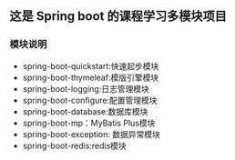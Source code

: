 ## 这是 Spring boot 的课程学习多模块项目
### 模块说明
- spring-boot-quickstart:快速起步模块
- spring-boot-thymeleaf:模版引擎模块
- spring-boot-logging:日志管理模块
- spring-boot-configure:配置管理模块
- spring-boot-database:数据库模块
- spring-boot-mp：MyBatis Plus模块
- spring-boot-exception: 数据异常模块
- spring-boot-redis:redis模块